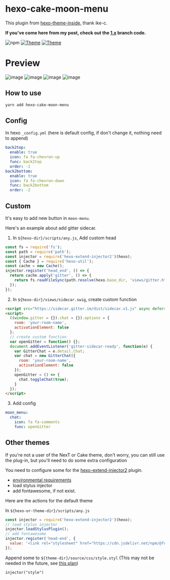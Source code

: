 # hexo-cake-moon-menu

This plugin from [hexo-theme-inside](https://github.com/ike-c/hexo-theme-inside), thank ike-c.

**If you've come here from my post, check out the [1.x](https://github.com/jiangtj-lab/hexo-cake-moon-menu/tree/1.x) branch code.**

![npm](https://img.shields.io/npm/v/hexo-cake-moon-menu.svg)
[![Theme](https://img.shields.io/badge/Theme-NexT(Pisces&Gemini):7.3.0-blue.svg)](https://theme-next.org)
[![Theme](https://img.shields.io/badge/Theme-Cake:1.1.0-blue.svg)](https://github.com/jiangtj/hexo-theme-cake)

# Preview
![image](https://user-images.githubusercontent.com/15902347/61098652-41f0ee80-a492-11e9-9c75-bb8fad0aa058.png)
![image](https://user-images.githubusercontent.com/15902347/61098668-51703780-a492-11e9-984c-a17c1509a4c6.png)
![image](https://user-images.githubusercontent.com/15902347/61098577-1110b980-a492-11e9-930e-cd0c677f7714.png)
![image](https://user-images.githubusercontent.com/15902347/61098595-1ff76c00-a492-11e9-8c66-0a702b390961.png)

## How to use

```bash
yarn add hexo-cake-moon-menu
```

## Config

In hexo `_config.yml` (here is default config, if don't change it, nothing need to append)

```yml
back2top:
  enable: true
  icon: fa fa-chevron-up
  func: back2top
  order: -1
back2bottom:
  enable: true
  icon: fa fa-chevron-down
  func: back2bottom
  order: -2
```

## Custom

It's easy to add new button in `moon-menu`.

Here's an example about add gitter sidecar.

1.  In `${hexo-dir}/scripts/any.js`, Add custom head
```js
const fs = require('fs');
const path = require('path');
const injector = require('hexo-extend-injector2')(hexo);
const { Cache } = require('hexo-util');
const cache = new Cache();
injector.register('head_end', () => {
  return cache.apply('gitter', () => {
    return fs.readFileSync(path.resolve(hexo.base_dir, 'views/gitter.html'), 'utf8');
  });
});
```

2. In `${hexo-dir}/views/sidecar.swig`, create custom function
```html
<script src="https://sidecar.gitter.im/dist/sidecar.v1.js" async defer></script>
<script>
  ((window.gitter = {}).chat = {}).options = {
    room: 'your-room-name',
    activationElement: false
  };
  // create custom function
  var openGitter = function() {};
  document.addEventListener('gitter-sidecar-ready', function(e) {
    var GitterChat = e.detail.Chat;
    var chat = new GitterChat({
      room: 'your-room-name',
      activationElement: false
    });
    openGitter = () => {
      chat.toggleChat(true);
    }
  });
</script>
```

3. Add config
```yml
moon_menu:
  chat:
    icon: fa fa-comments
    func: openGitter
```

## Other themes

If you're not a user of the NexT or Cake theme, don't worry, you can still use the plug-in, but you'll need to do some extra configuration

You need to configure some for the [hexo-extend-injector2](https://github.com/jiangtj/hexo-extend-injector2) plugin.

- [environmental requirements](https://github.com/jiangtj/hexo-extend-injector2/issues/5)
- load stylus injector
- add fontawesome, if not exist.

Here are the actions for the default theme

In `${hexo-or-theme-dir}/scripts/any.js`
```js
const injector = require('hexo-extend-injector2')(hexo);
// load stylus injector
injector.loadStylusPlugin();
// add fontawesome
injector.register('head-end', {
  value: '<link rel="stylesheet" href="https://cdn.jsdelivr.net/npm/@fortawesome/fontawesome-free@5.11.2/css/all.min.css" crossorigin="anonymous">'
});
```

Append some to `${theme-dir}/source/css/style.styl` (This may not be needed in the future, see [this plan](https://github.com/jiangtj/hexo-extend-injector2/issues/4))
```styl
injector("style")
```


